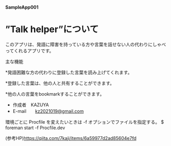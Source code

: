#### SampleApp001

# ”Talk helper”について

このアプリは、発語に障害を持っている方や言葉を話せない人の代わりにしゃべってくれるアプリです。

主な機能

*発語困難な方の代わりに登録した言葉を読み上げてくれます。

*登録した言葉は、他の人と共有することができます。

*他の人の言葉をbookmarkすることができます。









* 作成者　KAZUYA
* E-mail　　kz2021019@gmail.com



環境ごとに Procfile を変えたいときは -f オプションでファイルを指定する。
$ foreman start -f Procfile.dev

(参考HP)https://qiita.com/7kaji/items/6a59977d2ad85604e7fd
